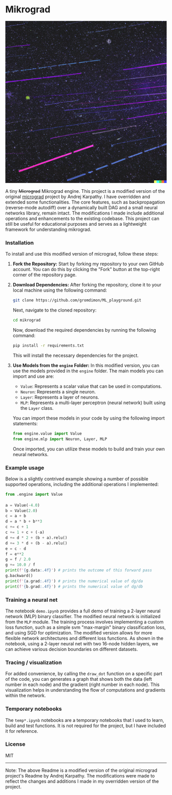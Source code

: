 # Mikrograd

![random_header](header.png)

A tiny ~~Micrograd~~ Mikrograd engine. This project is a modified version of the original [micrograd](https://github.com/karpathy/micrograd/tree/master) project by Andrej Karpathy. I have overridden and extended some functionalities. The core features, such as backpropagation (reverse-mode autodiff) over a dynamically built DAG and a small neural networks library, remain intact. The modifications I made include additional operations and enhancements to the existing codebase. This project can still be useful for educational purposes and serves as a lightweight framework for understanding mikrograd.

### Installation

To install and use this modified version of micrograd, follow these steps:

1. **Fork the Repository:** Start by forking my repository to your own GitHub account. You can do this by clicking the "Fork" button at the top-right corner of the repository page.

2. **Download Dependencies:** After forking the repository, clone it to your local machine using the following command:

   ```bash
   git clone https://github.com/gromdimon/ML_playground.git
   ```

   Next, navigate to the cloned repository:

   ```bash
   cd mikrograd
   ```

   Now, download the required dependencies by running the following command:

   ```bash
   pip install -r requirements.txt
   ```

   This will install the necessary dependencies for the project.

3. **Use Models from the `engine` Folder:** In this modified version, you can use the models provided in the `engine` folder. The main models you can import and use are:

   - `Value`: Represents a scalar value that can be used in computations.
   - `Neuron`: Represents a single neuron.
   - `Layer`: Represents a layer of neurons.
   - `MLP`: Represents a multi-layer perceptron (neural network) built using the `Layer` class.

   You can import these models in your code by using the following import statements:

   ```python
   from engine.value import Value
   from engine.mlp import Neuron, Layer, MLP
   ```

   Once imported, you can utilize these models to build and train your own neural networks.

### Example usage

Below is a slightly contrived example showing a number of possible supported operations, including the additional operations I implemented:

```python
from .engine import Value

a = Value(-4.0)
b = Value(2.0)
c = a + b
d = a * b + b**3
c += c + 1
c += 1 + c + (-a)
d += d * 2 + (b + a).relu()
d += 3 * d + (b - a).relu()
e = c - d
f = e**2
g = f / 2.0
g += 10.0 / f
print(f'{g.data:.4f}') # prints the outcome of this forward pass
g.backward()
print(f'{a.grad:.4f}') # prints the numerical value of dg/da
print(f'{b.grad:.4f}') # prints the numerical value of dg/db
```

### Training a neural net

The notebook `demo.ipynb` provides a full demo of training a 2-layer neural network (MLP) binary classifier. The modified neural network is initialized from the `MLP` module. The training process involves implementing a custom loss function, such as a simple svm "max-margin" binary classification loss, and using SGD for optimization. The modified version allows for more flexible network architectures and different loss functions. As shown in the notebook, using a 2-layer neural net with two 16-node hidden layers, we can achieve various decision boundaries on different datasets.

### Tracing / visualization

For added convenience, by calling the `draw_dot` function on a specific part of the code, you can generates a graph that shows both the data (left number in each node) and the gradient (right number in each node). This visualization helps in understanding the flow of computations and gradients within the network.

### Temporary notebooks

The `temp*.ipynb` notebooks are a temporary notebooks that I used to learn, build and test functions. It is not required for the project, but I have included it for reference.

### License

MIT

---

Note: The above Readme is a modified version of the original micrograd project's Readme by Andrej Karpathy. The modifications were made to reflect the changes and additions I made in my overridden version of the project.
